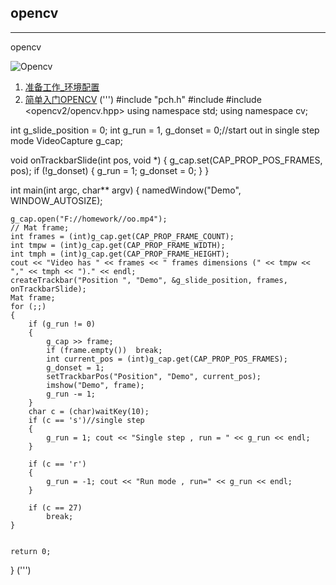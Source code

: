 ## opencv
---
opencv

![Opencv](https://pic4.zhimg.com/v2-aebf20c53413473873c2717bd1bece1b_1200x500.jpg "opencv")

1. [准备工作_环境配置]() <br>
2. [简单入门OPENCV](https://github.com/Sherlockouo/opencv/tree/master/opencv_demo)
(''')
#include "pch.h"
#include <iostream>
#include <opencv2/opencv.hpp>
using namespace std;
using namespace cv;

int g_slide_position = 0;
int g_run = 1, g_donset = 0;//start out in single step mode
VideoCapture g_cap;

void onTrackbarSlide(int pos, void *)
{
	g_cap.set(CAP_PROP_POS_FRAMES, pos);
	if (!g_donset)
	{
		g_run = 1;
		g_donset = 0;
	}
}

int main(int argc, char** argv)
{
	namedWindow("Demo", WINDOW_AUTOSIZE);
	
	g_cap.open("F://homework//oo.mp4");
	// Mat frame;
	int frames = (int)g_cap.get(CAP_PROP_FRAME_COUNT);
	int tmpw = (int)g_cap.get(CAP_PROP_FRAME_WIDTH);
	int tmph = (int)g_cap.get(CAP_PROP_FRAME_HEIGHT);
	cout << "Video has " << frames << " frames dimensions (" << tmpw << "," << tmph << ")." << endl;
	createTrackbar("Position ", "Demo", &g_slide_position, frames, onTrackbarSlide);
	Mat frame;
	for (;;)
	{
		if (g_run != 0)
		{
			g_cap >> frame;
			if (frame.empty())  break;
			int current_pos = (int)g_cap.get(CAP_PROP_POS_FRAMES);
			g_donset = 1;
			setTrackbarPos("Position", "Demo", current_pos);
			imshow("Demo", frame);
			g_run -= 1;
		}
		char c = (char)waitKey(10);
		if (c == 's')//single step
		{
			g_run = 1; cout << "Single step , run = " << g_run << endl;
		}

		if (c == 'r') 
		{
			g_run = -1; cout << "Run mode , run=" << g_run << endl;
		}

		if (c == 27)
			break;
	}
	

	return 0;
}
(''')
